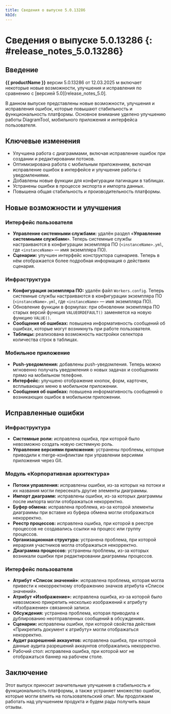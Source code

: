```yaml
---
title: Сведения о выпуске 5.0.13286
kbId: 
---
```


# Сведения о выпуске 5.0.13286 {: #release_notes_5.0.13286}

## Введение

**{{ productName }}** версии 5.0.13286 от 12.03.2025 м включает некоторые новые возможности, улучшения и исправления по сравнению с [версией 5.0][release_notes_5.0].

В данном выпуске представлены новые возможности, улучшения и исправления ошибок, которые повышают стабильность и функциональность платформы. Основное внимание уделено улучшению работы DiagramTool, мобильного приложения и интерфейса пользователя.

## Ключевые изменения

- Улучшена работа с диаграммами, включая исправление ошибок при создании и редактировании потоков.
- Оптимизирована работа с мобильным приложением, включая исправление ошибок в интерфейсе и улучшение работы с уведомлениями.
- Добавлены новые функции для конфигурации пагинации в таблицах.
- Устранены ошибки в процессе экспорта и импорта данных.
- Повышена общая стабильность и производительность платформы.

## Новые возможности и улучшения

### Интерфейс пользователя

- **Управление системными службами:** удалён раздел «**Управление системными службами**». Теперь системные службы настраиваются в конфигурации экземпляра ПО (`<instanceName>.yml`, где `<instanceName>` — имя экземпляра ПО). <!-- Статью 4671 скрыть? Номер: 1919072 -->
- **Сценарии:** улучшен интерфейс конструктора сценариев. Теперь в нём отображается более подробная информация о действиях сценария. <!-- Номер: 1882017 -->

### Инфраструктура

- **Конфигурация экземпляра ПО:** удалён файл `Workers.config`. Теперь системные службы настраиваются в конфигурации экземпляра ПО (`<instanceName>.yml`, где `<instanceName>` — имя экземпляра ПО).
- Обновление функции в формулах: при обновлении экземпляра ПО старых версий функция `VALUEORDEFAULT()` заменяется на новую функцию `VALUE()`. <!-- 1908600 -->
- **Сообщения об ошибках:** повышена информативность сообщений об ошибках, которые могут возникнуть при работе пользователя. <!-- 1918341 --->
- **Таблицы:** реализована возможность настройки селектора количества строк в таблицах. <!-- Номер: 1889502 -->

### Мобильное приложение

- **Push-уведомления:** добавлены push-уведомления. Теперь можно мгновенно получать уведомления о новых задачах и сообщениях прямо на мобильном телефоне. <!-- Номер: 1914255 -->
- **Интерфейс:** улучшено отображение кнопок, форм, карточек, всплывающих меню в мобильном приложении. <!-- Номер: 1891436, 1888608, 1895514 -->
- **Сообщения об ошибках:** повышена информативность сообщений о возникающих ошибок в мобильном приложении. <!-- 1911914 -->

## Исправленные ошибки

### Инфраструктура

- **Системные роли:** исправлена ошибка, при которой было невозможно создать новую системную роль. <!-- 1917647 -->
- **Управление версиями приложения:** устранены проблемы, которые приводили к merge-конфликтам при управлении версиями приложения через Git. <!-- 1904969, 1903895 -->

### Модуль «Корпоративная архитектура»

- **Потоки управления:** исправлены ошибки, из-за которых на потоки и их названия могли пересекать другие элементы диаграммы. <!-- Номер: 1919571, 1914128, 1910091, 1911718, 1880127 -->
- **Импорт диаграмм:** исправлены ошибки, из-за которых диаграммы после импорта могли отображаться некорректно. <!-- Номер: 1830615 -->
- **Буфер обмена:** исправлена проблема, из-за которой элементы диаграммы при вставке из буфера обмена могли отображаться некорректно. <!-- Номер: 1912738 -->
- **Реестр процессов:** исправлена ошибка, при которой в реестре процессов не создавались ссылки на процесс или группу процессов. <!-- Номер: 1905566 -->
- **Организационная структура:** устранена проблема, при которой иерархия участников могла отображаться некорректно. <!-- Номер: 1903052 -->
- **Диаграмма процессов:** устранены проблемы, из-за которых возникали ошибки при редактировании диаграммы процессов. <!-- 1212729, 1914147 -->

### Интерфейс пользователя

- **Атрибут «Список значений»**: исправлена проблема, которая могла привести к некорректному отображению значков атрибута «Список значений». <!-- Номер: 1551173 -->
- **Атрибут «Изображение»:** исправлена ошибка, из-за которой было невозможно прикрепить несколько изображений к атрибуту «Изображение» связанной записи. <!-- 1903653 -->
- **Обсуждения:** устранена проблема, которая приводила к дублированию неотправленных сообщений в обсуждениях. <!-- Номер: 1893230 -->
- **Сценарии:** исправлены ошибки, при которой свойства действия «Прикрепить документ к атрибуту» могли отображаться некорректно. <!-- Номер: 1900597, 1366556, 1840264 -->
- **Аудит разрешений аккаунтов:** исправлена ошибка, при которой данные аудита разрешений аккаунтов отображались некорректно. <!-- Номер: 1876233 -->
- Рабочий стол: исправлена ошибка, при которой мог не отображаться баннер на рабочем столе. <!-- 1874647 -->

## Заключение

Этот выпуск приносит значительные улучшения в стабильность и функциональность платформы, а также устраняет множество ошибок, которые могли влиять на пользовательский опыт. Мы продолжаем работать над улучшением продукта и будем рады получить ваши отзывы.
